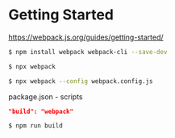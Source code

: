 # Getting Started #

<https://webpack.js.org/guides/getting-started/>

```bash
$ npm install webpack webpack-cli --save-dev
```

```bash
$ npx webpack
```

```bash
$ npx webpack --config webpack.config.js
```

package.json - scripts

```json
"build": "webpack"
```

```bash
$ npm run build
```
